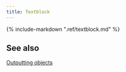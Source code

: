 ```yaml
---
title: Textblock
---
```

{% include-markdown ".ref/textblock.md" %}


## See also

[Outputting objects](../../manual/outputtingobjects.md#text-block)

